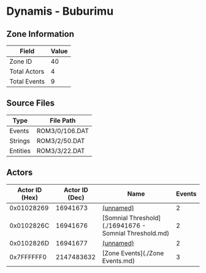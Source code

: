 # Dynamis - Buburimu

## Zone Information

| Field        |   Value |
|--------------|---------|
| Zone ID      |      40 |
| Total Actors |       4 |
| Total Events |       9 |

## Source Files

| Type     | File Path      |
|----------|----------------|
| Events   | ROM3/0/106.DAT |
| Strings  | ROM3/2/50.DAT  |
| Entities | ROM3/3/22.DAT  |

## Actors

| Actor ID (Hex)   |   Actor ID (Dec) | Name                                                   |   Events |
|------------------|------------------|--------------------------------------------------------|----------|
| 0x01028269       |         16941673 | [(unnamed)](./16941673.md)                             |        2 |
| 0x0102826C       |         16941676 | [Somnial Threshold](./16941676 - Somnial Threshold.md) |        2 |
| 0x0102826D       |         16941677 | [(unnamed)](./16941677.md)                             |        2 |
| 0x7FFFFFF0       |       2147483632 | [Zone Events](./Zone Events.md)                        |        3 |